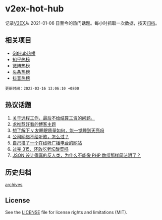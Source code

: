 # v2ex-hot-hub

 记录[V2EX](https://www.v2ex.com/)从 2021-01-06 日至今的热门话题。每小时抓取一次数据，按天[归档](archives)。
 
 ## 相关项目

- [GitHub热榜](https://github.com/snaildev/github-hot-hub)
- [知乎热榜](https://github.com/snaildev/zhihu-hot-hub)
- [微博热榜](https://github.com/snaildev/weibo-hot-hub)
- [头条热榜](https://github.com/snaildev/toutiao-hot-hub)
- [抖音热榜](https://github.com/snaildev/douyin-hot-hub)


 `更新时间：2022-03-16 13:06:10 +0800`

## 热议话题

1. [关于远程工作，最后不给结算工资的问题。](https://www.v2ex.com/t/840465)
1. [求推荐好看的博客主题](https://www.v2ex.com/t/840591)
1. [想了解下 v 友睡眠质量如何，能一觉睡到天亮吗](https://www.v2ex.com/t/840652)
1. [公司网络不给听歌，怎么过？](https://www.v2ex.com/t/840502)
1. [自己搭了一个在线听广播电台的网站](https://www.v2ex.com/t/840594)
1. [过完 315，还敢吃老坛酸菜吗](https://www.v2ex.com/t/840697)
1. [JSON 设计得真的反人类，为什么不能像 PHP 数组那样简洁明了？](https://www.v2ex.com/t/840707)

## 历史归档

[archives](archives)

## License

See the [LICENSE](LICENSE) file for license rights and limitations (MIT).
